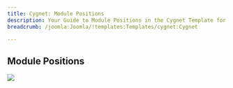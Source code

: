 ```yaml
---
title: Cygnet: Module Positions
description: Your Guide to Module Positions in the Cygnet Template for Joomla
breadcrumb: /joomla:Joomla/!templates:Templates/cygnet:Cygnet

---
```


Module Positions
-----

![][positions]

[positions]: assets/positions.png
